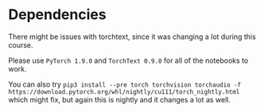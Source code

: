# Dependencies

There might be issues with torchtext, since it was changing a lot during this course.

Please use `PyTorch 1.9.0` and `TorchText 0.9.0` for all of the notebooks to work.

You can also try `pip3 install --pre torch torchvision torchaudio -f https://download.pytorch.org/whl/nightly/cu111/torch_nightly.html` which might fix, but again this is nightly and it changes a lot as well.
